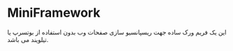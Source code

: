 # MiniFramework
این یک فریم ورک ساده جهت ریسپانسیو سازی صفحات وب بدون استفاده از بوتسرپ یا تیلویند می باشد.
